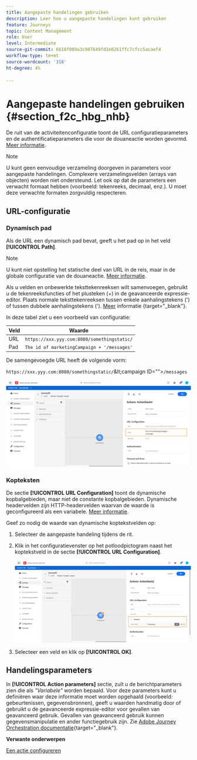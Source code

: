 ```yaml
---
title: Aangepaste handelingen gebruiken
description: Leer hoe u aangepaste handelingen kunt gebruiken
feature: Journeys
topic: Content Management
role: User
level: Intermediate
source-git-commit: 6b18f009a3c907649fd1e0261ffc7cfcc5acaef4
workflow-type: tm+mt
source-wordcount: '318'
ht-degree: 4%

---
```


# Aangepaste handelingen gebruiken {#section_f2c_hbg_nhb}

De ruit van de activiteitenconfiguratie toont de URL configuratieparameters en de authentificatieparameters die voor de douaneactie worden gevormd. [Meer informatie](../action/about-custom-action-configuration.md).

>[!NOTE]
>
>U kunt geen eenvoudige verzameling doorgeven in parameters voor aangepaste handelingen. Complexere verzamelingsvelden (arrays van objecten) worden niet ondersteund.  Let ook op dat de parameters een verwacht formaat hebben (voorbeeld: tekenreeks, decimaal, enz.). U moet deze verwachte formaten zorgvuldig respecteren.

## URL-configuratie

### Dynamisch pad

Als de URL een dynamisch pad bevat, geeft u het pad op in het veld **[!UICONTROL Path]**.

>[!NOTE]
>
>U kunt niet opstelling het statische deel van URL in de reis, maar in de globale configuratie van de douaneactie. [Meer informatie](../action/about-custom-action-configuration.md).

Als u velden en onbewerkte teksttekenreeksen wilt samenvoegen, gebruikt u de tekenreeksfuncties of het plusteken (+) in de geavanceerde expressie-editor. Plaats normale teksttekenreeksen tussen enkele aanhalingstekens (&#39;) of tussen dubbele aanhalingstekens (&#39;). [Meer](https://experienceleague.adobe.com/docs/journeys/using/building-advanced-conditions-journeys/expressionadvanced.html) informatie {target=&quot;_blank&quot;}.

In deze tabel ziet u een voorbeeld van configuratie:

| Veld | Waarde |
| --- | --- |
| URL | `https://xxx.yyy.com:8080/somethingstatic/` |
| Pad | `The id of marketingCampaign + '/messages'` |

De samengevoegde URL heeft de volgende vorm:

`https://xxx.yyy.com:8080/somethingstatic/`\&lt;campaign ID=&quot;&quot;>`/messages`

![](../assets/journey-custom-action-url.png)

### Kopteksten

De sectie **[!UICONTROL URL Configuration]** toont de dynamische kopbalgebieden, maar niet de constante kopbalgebieden. Dynamische headervelden zijn HTTP-headervelden waarvan de waarde is geconfigureerd als een variabele. [Meer informatie](../action/about-custom-action-configuration.md).

Geef zo nodig de waarde van dynamische koptekstvelden op:

1. Selecteer de aangepaste handeling tijdens de rit.
1. Klik in het configuratievenster op het potloodpictogram naast het koptekstveld in de sectie **[!UICONTROL URL Configuration]**.

   ![](../assets/journey-dynamicheaderfield.png)

1. Selecteer een veld en klik op **[!UICONTROL OK]**.

## Handelingsparameters

In **[!UICONTROL Action parameters]** sectie, zult u de berichtparameters zien die als _&quot;Variabele&quot;_ worden bepaald. Voor deze parameters kunt u definiëren waar deze informatie moet worden opgehaald (voorbeeld: gebeurtenissen, gegevensbronnen), geeft u waarden handmatig door of gebruikt u de geavanceerde expressie-editor voor gevallen van geavanceerd gebruik. Gevallen van geavanceerd gebruik kunnen gegevensmanipulatie en ander functiegebruik zijn. Zie [Adobe Journey Orchestration documentatie](https://experienceleague.adobe.com/docs/journeys/using/building-advanced-conditions-journeys/expressionadvanced.html){target=&quot;_blank&quot;}.

**Verwante onderwerpen**

[Een actie configureren](../action/about-custom-action-configuration.md)
